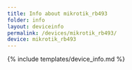 ```yaml
---
title: Info about mikrotik_rb493
folder: info
layout: deviceinfo
permalink: /devices/mikrotik_rb493/
device: mikrotik_rb493
---
```

{% include templates/device_info.md %}
